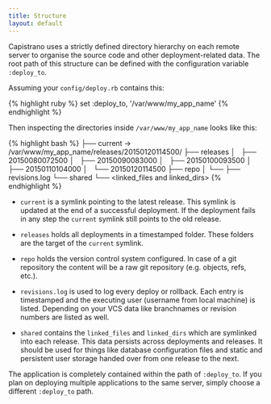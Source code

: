 ```yaml
---
title: Structure
layout: default
---
```


Capistrano uses a strictly defined directory hierarchy on each remote server to organise the source code and other deployment-related data. The root path of this structure can be defined with the configuration variable `:deploy_to`.

Assuming your `config/deploy.rb` contains this:

{% highlight ruby %}
set :deploy_to, '/var/www/my_app_name'
{% endhighlight %}


Then inspecting the directories inside `/var/www/my_app_name` looks like this:

{% highlight bash %}
├── current -> /var/www/my_app_name/releases/20150120114500/
├── releases
│   ├── 20150080072500
│   ├── 20150090083000
│   ├── 20150100093500
│   ├── 20150110104000
│   └── 20150120114500
├── repo
│   └── <VCS related data>
├── revisions.log
└── shared
    └── <linked_files and linked_dirs>
{% endhighlight %}


* `current` is a symlink pointing to the latest release. This symlink is
updated at the end of a  successful deployment. If the deployment fails in any
step the `current` symlink still points to the  old release.

* `releases` holds all deployments in a timestamped folder. These folders are
the target of the `current` symlink.

* `repo` holds the version control system configured. In case of a git
repository the content will be a  raw git repository (e.g. objects, refs,
etc.).

* `revisions.log` is used to log every deploy or rollback. Each entry is
timestamped and the executing  user (username from local machine) is listed.
Depending on your VCS data like branchnames or revision  numbers are listed as
well.

* `shared` contains the `linked_files` and `linked_dirs` which are symlinked
into each release. This  data persists across deployments and releases. It
should be used for things like database configuration  files and static and
persistent user storage handed over from one release to the next.

The application is completely contained within the path of `:deploy_to`. If
you plan on deploying multiple applications to the same server, simply choose
a different `:deploy_to` path.
